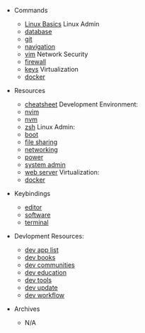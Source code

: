 - Commands
  - [Linux Basics](commands/linux-basics.md)
  Linux Admin
  - [database](commands/linux-admin/database.md)
  - [git](commands/linux-admin/git.md)
  - [navigation](commands/linux-admin/navigation.md)
  - [vim](commands/linux-admin/vim.md)
  Network
  Security
  - [firewall](commands/security/firewall.md)
  - [keys](commands/security/keys.md)
  Virtualization
  - [docker](commands/virtualization/docker.md)

- Resources
  - [cheatsheet](resources/cheatsheet.md)
  Development Environment:
  - [nvim](resources/dev-env/nvim-setup.md)
  - [nvm](resources/dev-env/nvm-setup.md)
  - [zsh](resources/dev-env/zsh-setup.md)
  Linux Admin:
  - [boot](resources/linux-admin/boot.md)
  - [file sharing](resources/linux-admin/file-sharing.md)
  - [networking](resources/linux-admin/networking.md)
  - [power](resources/linux-admin/power.md)
  - [system admin](resources/linux-admin/system-admin.md)
  - [web server](resources/linux-admin/webserver.md)
  Virtualization:
  - [docker](resources/virtualization/docker.md)

- Keybindings
  - [editor](keybindings/editor.md)
  - [software](keybindings/software.md)
  - [terminal](keybindings/terminal.md)

- Devlopment Resources:
  - [dev app list](resources/dev-resources/dev-app-list.md)
  - [dev books](resources/dev-resources/dev-books.md)
  - [dev communities](resources/dev-resources/dev-communities.md)
  - [dev education](resources/dev-resources/dev-education.md) 
  - [dev tools](resources/dev-resources/dev-tools.md)
  - [dev update](resources/dev-resources/dev-update.md)
  - [dev workflow](resources/dev-resources/dev-workflow.md)


- Archives
  - N/A
